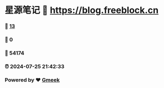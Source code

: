 # 星源笔记 :link: https://blog.freeblock.cn 
### :page_facing_up: [13](https://blog.freeblock.cn/tag.html) 
### :speech_balloon: 0 
### :hibiscus: 54174 
### :alarm_clock: 2024-07-25 21:42:33 
### Powered by :heart: [Gmeek](https://github.com/Meekdai/Gmeek)
